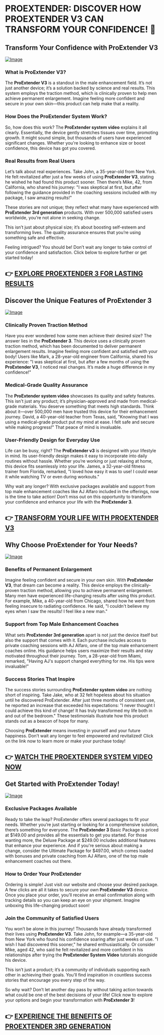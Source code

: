 # PROEXTENDER: DISCOVER HOW PROEXTENDER V3 CAN TRANSFORM YOUR CONFIDENCE! 🚀

## Transform Your Confidence with ProExtender V3
[![Image](https://www2.sellhealth.com/26/proextender_2_1.jpg)](https://gchaffi.com/s6LrJlVr)

### What is ProExtender V3?
The **ProExtender V3** is a standout in the male enhancement field. It’s not just another device; it’s a solution backed by science and real results. This system employs the traction method, which is clinically proven to help men achieve permanent enlargement. Imagine feeling more confident and secure in your own skin—this product can help make that a reality.

### How Does the ProExtender System Work?
So, how does this work? The **ProExtender system video** explains it all clearly. Essentially, the device gently stretches tissues over time, promoting growth. It might sound simple, but thousands of users have experienced significant changes. Whether you're looking to enhance size or boost confidence, this device has got you covered.

### Real Results from Real Users
Let’s talk about real experiences. Take John, a 35-year-old from New York. He felt revitalized after just a few weeks of using **ProExtender V3**, stating he wished he had found this product sooner. Then there’s Mike, 42, from California, who shared his journey: "I was skeptical at first, but after following the guidance provided in the coaching sessions included with my package, I saw amazing results!" 

These stories are not unique; they reflect what many have experienced with **ProExtender 3rd generation** products. With over 500,000 satisfied users worldwide, you’re not alone in seeking change.

This isn’t just about physical size; it’s about boosting self-esteem and transforming lives. The quality assurance ensures that you’re using something safe and effective.

Feeling intrigued? You should be! Don’t wait any longer to take control of your confidence and satisfaction. Click below to explore further or get started today!



## 👉 [EXPLORE PROEXTENDER 3 FOR LASTING RESULTS](https://gchaffi.com/s6LrJlVr)

## Discover the Unique Features of ProExtender 3

[![Image](https://www2.sellhealth.com/26/proextender_4_2.jpg)](https://gchaffi.com/s6LrJlVr)

### Clinically Proven Traction Method  
Have you ever wondered how some men achieve their desired size? The answer lies in the **ProExtender 3**. This device uses a clinically proven traction method, which has been documented to deliver permanent enlargement results. Imagine feeling more confident and satisfied with your body! Users like Mark, a 28-year-old engineer from California, shared his experience: "I was skeptical at first, but after a few months of using the **ProExtender V3**, I noticed real changes. It’s made a huge difference in my confidence!"

### Medical-Grade Quality Assurance  
The **ProExtender system video** showcases its quality and safety features. This isn't just any product; it’s physician-approved and made from medical-grade materials. You deserve something that meets high standards. Think about it—over 500,000 men have trusted this device for their enhancement journey. David, a 40-year-old teacher from Texas, said, "Knowing that I was using a medical-grade product put my mind at ease. I felt safe and secure while making progress!" That peace of mind is invaluable.

### User-Friendly Design for Everyday Use  
Life can be busy, right? The **ProExtender v3** is designed with your lifestyle in mind. Its user-friendly design makes it easy to incorporate into daily routines without hassle. Whether you’re working or just relaxing at home, this device fits seamlessly into your life. James, a 32-year-old fitness trainer from Florida, remarked, "I loved how easy it was to use! I could wear it while watching TV or even during workouts." 

Why wait any longer? With exclusive packages available and support from top male enhancement coaches like AJ Alfaro included in the offerings, now is the time to take action! Don’t miss out on this opportunity to transform your confidence and enhance your life with the **ProExtender 3**.



## 👉 [TRANSFORM YOUR LIFE WITH PROEXTENDER V3](https://gchaffi.com/s6LrJlVr)

## Why Choose ProExtender for Your Needs?

[![Image](https://www2.sellhealth.com/26/proextender_1_1.png)](https://gchaffi.com/s6LrJlVr)

### Benefits of Permanent Enlargement
Imagine feeling confident and secure in your own skin. With **ProExtender V3**, that dream can become a reality. This device employs the clinically-proven traction method, allowing you to achieve permanent enlargement. Many men have experienced life-changing results after using this product. For example, Mike, a 40-year-old from Chicago, shared how he went from feeling insecure to radiating confidence. He said, "I couldn't believe my eyes when I saw the results! I feel like a new man." 

### Support from Top Male Enhancement Coaches
What sets **ProExtender 3rd generation** apart is not just the device itself but also the support that comes with it. Each purchase includes access to private coaching sessions with AJ Alfaro, one of the top male enhancement coaches online. His guidance helps users maximize their results and stay motivated throughout their journey. Tom, a 28-year-old from Miami, remarked, "Having AJ's support changed everything for me. His tips were invaluable!" 

### Success Stories That Inspire
The success stories surrounding **ProExtender system video** are nothing short of inspiring. Take Jake, who at 32 felt hopeless about his situation until he discovered ProExtender. After just three months of consistent use, he reported an increase that exceeded his expectations: "I never thought I could achieve this kind of change! It has truly transformed my life both in and out of the bedroom." These testimonials illustrate how this product stands out as a beacon of hope for many.

Choosing **ProExtender** means investing in yourself and your future happiness. Don’t wait any longer to feel empowered and revitalized! Click on the link now to learn more or make your purchase today!



## 👉 [WATCH THE PROEXTENDER SYSTEM VIDEO NOW](https://gchaffi.com/s6LrJlVr)

## Get Started with ProExtender Today!

[![Image](https://www2.sellhealth.com/26/proextender_4_1.jpg)](https://gchaffi.com/s6LrJlVr)

### Exclusive Packages Available  
Ready to take the leap? ProExtender offers several packages to fit your needs. Whether you’re just starting or looking for a comprehensive solution, there’s something for everyone. The **ProExtender 3** Basic Package is priced at $149.00 and provides all the essentials to get you started. For those wanting more, the Deluxe Package at $249.00 includes additional features that enhance your experience. And if you're serious about making a change, consider the Ultimate Package for $497.00, which comes loaded with bonuses and private coaching from AJ Alfaro, one of the top male enhancement coaches out there.

### How to Order Your ProExtender  
Ordering is simple! Just visit our website and choose your desired package. A few clicks are all it takes to secure your own **ProExtender V3** device. Once you place your order, you’ll receive an email confirmation along with tracking details so you can keep an eye on your shipment. Imagine unboxing this life-changing product soon!

### Join the Community of Satisfied Users  
You won’t be alone in this journey! Thousands have already transformed their lives using **ProExtender V3**. Take John, for example—a 35-year-old from New York who found his confidence soaring after just weeks of use. "I wish I had discovered this sooner," he shared enthusiastically. Or consider Mike, aged 42, who said he felt revitalized and more confident in his relationships after trying the **ProExtender System Video** tutorials alongside his device.

This isn’t just a product; it’s a community of individuals supporting each other in achieving their goals. You’ll find inspiration in countless success stories that encourage you every step of the way.

So why wait? Don’t let another day pass by without taking action towards what could be one of the best decisions of your life! Click now to explore your options and begin your transformation with **ProExtender 3**!



## 👉 [EXPERIENCE THE BENEFITS OF PROEXTENDER 3RD GENERATION](https://gchaffi.com/s6LrJlVr)